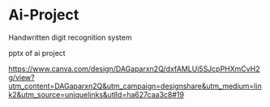 # Ai-Project
Handwritten digit recognition system

pptx of ai project

https://www.canva.com/design/DAGaparxn2Q/dxfAMLUi5SJcpPHXmCvH2g/view?utm_content=DAGaparxn2Q&utm_campaign=designshare&utm_medium=link2&utm_source=uniquelinks&utlId=ha627caa3c8#19
